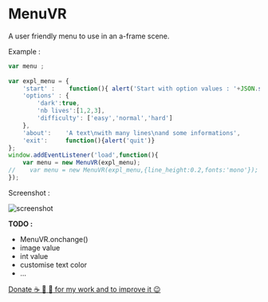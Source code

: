 # MenuVR
A user friendly menu to use in an a-frame scene.

Example :
```javascript
var menu ;
    
var expl_menu = { 
    'start' :    function(){ alert('Start with option values : '+JSON.stringify(menu.values)); },
    'options' : { 
        'dark':true,                                                                // values are boolean and default is true
        'nb lives':[1,2,3],
        'difficulty': ['easy','normal','hard']
    },
    'about':    'A text\nwith many lines\nand some informations',
    'exit':     function(){alert('quit')}
};
window.addEventListener('load',function(){
    var menu = new MenuVR(expl_menu);
//    var menu = new MenuVR(expl_menu,{line_height:0.2,fonts:'mono'});              // an other example
});
```


Screenshot :

![screenshot](MenuVR_example.png)



**TODO :**
  - MenuVR.onchange()
  - image value
  - int value
  - customise text color
  - ...

[ Donate :coffee: :beer: :tropical_drink: for my work and to improve it :wink: ](https://www.paypal.com/cgi-bin/webscr?cmd=_s-xclick&hosted_button_id=ZKUXBB8QFHHSQ)
